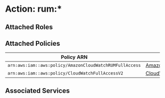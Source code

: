 # Action: rum:*

## Attached Roles

## Attached Policies

| Policy ARN | Policy Name |
|------------|-------------|
| `arn:aws:iam::aws:policy/AmazonCloudWatchRUMFullAccess` | [AmazonCloudWatchRUMFullAccess](../policies.md#amazoncloudwatchrumfullaccess) |
| `arn:aws:iam::aws:policy/CloudWatchFullAccessV2` | [CloudWatchFullAccessV2](../policies.md#cloudwatchfullaccessv2) |

## Associated Services

